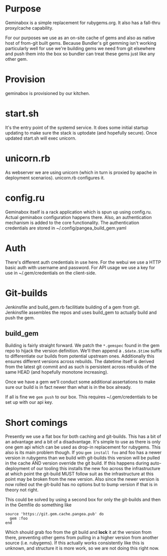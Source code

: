 # Purpose

Geminabox is a simple replacement for rubygems.org. It also has a fall-thru
proxy/cache capability.

For our purposes we use as an on-site cache of gems and also as native host of
from-git built gems. Because Bundler's git gemming isn't working particularly
well for use we're building gems we need from git elsewhere and push them
into the box so bundler can treat these gems just like any other gem.

# Provision

geminabox is provisioned by our kitchen.

# start.sh

It's the entry point of the systemd service. It does some initial startup
updating to make sure the stack is uptodate (and hopefully secure). Once updated
start.sh will exec unicorn.

# unicorn.rb

As webserver we are using unicorn (which in turn is proxied by apache in
deployment scenarios). unicorn.rb configures it.

# config.ru

Geminabox itself is a rack application which is spun up using config.ru. Actual
geminabox configuration happens there. Also, an authentication mechanism is
added to the core functionality. The authentication credentials are stored
in ~/.config/pangea_build_gem.yaml

# Auth

There's different auth credentials in use here. For the webui we use a HTTP
basic auth with username and password. For API usage we use a key for use in
~/.gem/credentials on the client-side.

# Git-builds

Jenkinsfile and build_gem.rb facilitiate building of a gem from git. Jenkinsfile
assembles the repos and uses build_gem to actually build and push the gem.

## build_gem

Building is fairly straight forward. We patch the `*.gemspec` found in the gem
repo to hijack the version definition. We'll then append a `.$date.$time` suffix
to differentiate our builds from potential upstream ones. Additionally this
ensures different versions across rebuilds. The datetime itself is derived from
the latest git commit and as such is persistent across rebuilds of the same
HEAD (and hopefully monotone increasing).

Once we have a gem we'll conduct some additional assertations to make sure our
build is in fact newer than what is in the box already.

If all is fine we `gem push` to our box. This requires ~/.gem/credentials to be
set up with our api key.

# Short comings

Presently we use a flat box for both caching and git-builds. This has a bit of
an advantage and a bit of a disadvantage. It's simple to use as there is only
one gem api which can be used as drop-in replacement for rubygems. This also
is its main problem though. If you `gem install foo` and foo has a newer version
in rubygems than we build with git-builds this version will be pulled in the
cache AND version override the git build. If this happens during auto-deployment
of our tooling this installs the new foo across the infrastructure at which
point the git-build MUST follow suit as the infrastructure at this point may
be broken from the new version. Also since the newer version is now rolled out
the git-build has no options but to bump version if that is in theory not right.

This could be solved by using a second box for only the git-builds and then
in the Gemfile do something like

```
source 'https://git.gem.cache.pangea.pub' do
  gem :foo
end
```

Which should grab foo from the git build and **lock** it at the version from
there, preventing other gems from pulling in a higher version from
another source (i.e. rubygems). If this actually works consistently like this
is unknown, and structure it is more work, so we are not doing this right now.
